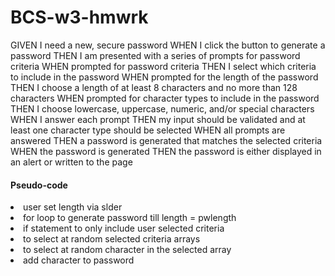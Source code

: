 # BCS-w3-hmwrk
GIVEN I need a new, secure password
WHEN I click the button to generate a password
THEN I am presented with a series of prompts for password criteria
WHEN prompted for password criteria
THEN I select which criteria to include in the password
WHEN prompted for the length of the password
THEN I choose a length of at least 8 characters and no more than 128 characters
WHEN prompted for character types to include in the password
THEN I choose lowercase, uppercase, numeric, and/or special characters
WHEN I answer each prompt
THEN my input should be validated and at least one character type should be selected
WHEN all prompts are answered
THEN a password is generated that matches the selected criteria
WHEN the password is generated
THEN the password is either displayed in an alert or written to the page

<h4>Pseudo-code</h4>
<li>user set length via slder</li>
<li>for loop to generate password till length = pwlength</li>
<li>if statement to only include user selected criteria</li>
<li>to select at random selected criteria arrays</li>
<li>to select at random character in the selected array</li>
<li>add character to password</li>
